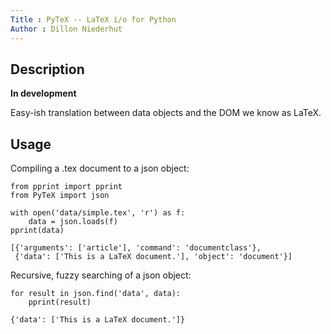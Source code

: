 ```yaml
---
Title : PyTeX -- LaTeX i/o for Python
Author : Dillon Niederhut
---
```


## Description

**In development**

Easy-ish translation between data objects and the DOM we know as LaTeX.

## Usage

Compiling a .tex document to a json object:

~~~{.input}
from pprint import pprint
from PyTeX import json

with open('data/simple.tex', 'r') as f:
    data = json.loads(f)
pprint(data)
~~~

~~~{.output}
[{'arguments': ['article'], 'command': 'documentclass'},
 {'data': ['This is a LaTeX document.'], 'object': 'document'}]
~~~

Recursive, fuzzy searching of a json object:

~~~{.input}
for result in json.find('data', data):
    pprint(result)
~~~

~~~{.output}
{'data': ['This is a LaTeX document.']}
~~~

